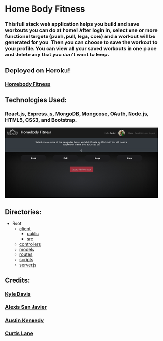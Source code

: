 # Home Body Fitness
### This full stack web application helps you build and save workouts you can do at home! After login in, select one or more functional targets (push, pull, legs, core) and a workout will be generated for you. Then you can choose to save the workout to your profile. You can view all your saved workouts in one place and delete any that you don't want to keep.

## Deployed on Heroku!
### [Homebody Fitness](https://homebody-fitness.herokuapp.com/)

## Technologies Used:
### React.js, Express.js, MongoDB, Mongoose, OAuth, Node.js, HTML5, CSS3, and Bootstrap.

[![FrontEndUiScreenShot](./client/public/frontEndUi.PNG)](https://homebody-fitness.herokuapp.com/)

## Directories:
* Root
    * [client](./client/)
        * [public](./client/public/)
        * [src](./client/src/)
    * [controllers](./controllers/)
    * [models](./models/)
    * [routes](./routes/)
    * [scripts](./scripts/)
    * [server.js](./server.js)

## Credits:

### [Kyle Davis](https://github.com/kyled871)

### [Alexis San Javier](https://github.com/code-guy21)

### [Austin Kennedy](https://github.com/kennedyaustin)

### [Curtis Lane](https://github.com/CurtisLane)
